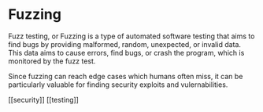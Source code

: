 # Fuzzing

Fuzz testing, or Fuzzing is a type of automated software testing that aims to find bugs by providing malformed, random, unexpected, or invalid data. This data aims to cause errors, find bugs, or crash the program, which is monitored by the fuzz test.

Since fuzzing can reach edge cases which humans often miss, it can be particularly valuable for finding security exploits and vulernabilities.

[[security]]
[[testing]]